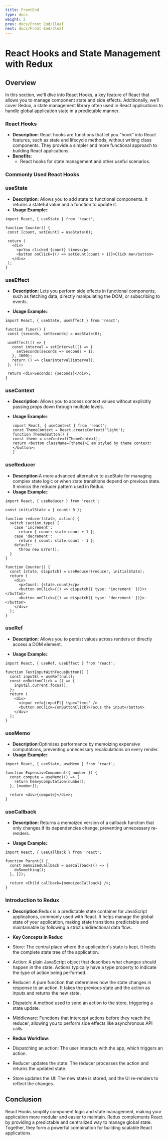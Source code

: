 ```yaml
---
title: FrontEnd
type: docs
weight: 2
prev: docs/Front End/1leaf
next: docs/Front End/3leaf
---
```


# React Hooks and State Management with Redux

## Overview

In this section, we'll dive into React Hooks, a key feature of React that allows you to manage component state and side effects. Additionally, we’ll cover Redux, a state management library often used in React applications to handle global application state in a predictable manner.

### React Hooks

- **Description**: React hooks are functions that let you "hook" into React features, such as state and lifecycle methods, without writing class components. They provide a simpler and more functional approach to building React applications.
- **Benefits**:
  - React hooks for state management and other useful scenarios.

### Commonly Used React Hooks

### useState

- **Description**: Allows you to add state to functional components. It returns a stateful value and a function to update it.
- **Usage Example:**:

```
import React, { useState } from 'react';

function Counter() {
 const [count, setCount] = useState(0);

 return (
   <div>
     <p>You clicked {count} times</p>
     <button onClick={() => setCount(count + 1)}>Click me</button>
   </div>
 );
}
```

### useEffect

- **Description**: Lets you perform side effects in functional components, such as fetching data, directly manipulating the DOM, or subscribing to events.

- **Usage Example:**:

```
import React, { useState, useEffect } from 'react';

function Timer() {
 const [seconds, setSeconds] = useState(0);

 useEffect(() => {
   const interval = setInterval(() => {
     setSeconds(seconds => seconds + 1);
   }, 1000);
   return () => clearInterval(interval);
 }, []);

 return <div>Seconds: {seconds}</div>;
}

```

### useContext

- **Description**: Allows you to access context values without explicitly passing props down through multiple levels.
- **Usage Example:**:

  ```
  import React, { useContext } from 'react';
  const ThemeContext = React.createContext('light');
  function ThemedButton() {
  const theme = useContext(ThemeContext);
  return <button className={theme}>I am styled by theme context!</button>;
  }

  ```

### useReducer

- **Description**:A more advanced alternative to useState for managing complex state logic or when state transitions depend on previous state. It mimics the reducer pattern used in Redux.
- **Usage Example:**:

```
import React, { useReducer } from 'react';

const initialState = { count: 0 };

function reducer(state, action) {
  switch (action.type) {
    case 'increment':
      return { count: state.count + 1 };
    case 'decrement':
      return { count: state.count - 1 };
    default:
      throw new Error();
  }
}

function Counter() {
  const [state, dispatch] = useReducer(reducer, initialState);
  return (
    <div>
      <p>Count: {state.count}</p>
      <button onClick={() => dispatch({ type: 'increment' })}>+</button>
      <button onClick={() => dispatch({ type: 'decrement' })}>-</button>
    </div>
  );
}

```

### useRef

- **Description**: Allows you to persist values across renders or directly access a DOM element.

- **Usage Example:**:

```
import React, { useRef, useEffect } from 'react';

function TextInputWithFocusButton() {
  const inputEl = useRef(null);
  const onButtonClick = () => {
    inputEl.current.focus();
  };
  return (
    <div>
      <input ref={inputEl} type="text" />
      <button onClick={onButtonClick}>Focus the input</button>
    </div>
  );
}
```

### useMemo

- **Description**:Optimizes performance by memoizing expensive computations, preventing unnecessary recalculations on every render.
- **Usage Example:**:

```
import React, { useState, useMemo } from 'react';

function ExpensiveComponent({ number }) {
  const compute = useMemo(() => {
    return heavyComputation(number);
  }, [number]);

  return <div>{compute}</div>;
}

```

### useCallback

- **Description**: Returns a memoized version of a callback function that only changes if its dependencies change, preventing unnecessary re-renders.

- **Usage Example:**:

```
import React, { useCallback } from 'react';

function Parent() {
  const memoizedCallback = useCallback(() => {
    doSomething();
  }, []);

  return <Child callback={memoizedCallback} />;
}

```

### Introduction to Redux

- **Description**:Redux is a predictable state container for JavaScript applications, commonly used with React. It helps manage the global state of your application, making state transitions predictable and maintainable by following a strict unidirectional data flow..
- **Key Concepts in Redux**:
- Store: The central place where the application's state is kept. It holds the complete state tree of the application.

- Action: A plain JavaScript object that describes what changes should happen in the state. Actions typically have a type property to indicate the type of action being performed.

- Reducer: A pure function that determines how the state changes in response to an action. It takes the previous state and the action as inputs and returns the new state.

- Dispatch: A method used to send an action to the store, triggering a state update.

- Middleware: Functions that intercept actions before they reach the reducer, allowing you to perform side effects like asynchronous API calls.

- **Redux Workflow**:
- Dispatching an action: The user interacts with the app, which triggers an action.
- Reducer updates the state: The reducer processes the action and returns the updated state.
- Store updates the UI: The new state is stored, and the UI re-renders to reflect the changes.

## Conclusion

React Hooks simplify component logic and state management, making your application more modular and easier to maintain. Redux complements React by providing a predictable and centralized way to manage global state. Together, they form a powerful combination for building scalable React applications.

```

```
